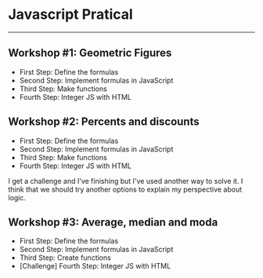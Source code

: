 # Javascript Pratical

---

## Workshop #1: Geometric Figures

- First Step: Define the formulas
- Second Step: Implement formulas in JavaScript
- Third Step: Make functions
- Fourth Step: Integer JS with HTML

## Workshop #2: Percents and discounts

- First Step: Define the formulas
- Second Step: Implement formulas in JavaScript
- Third Step: Make functions
- Fourth Step: Integer JS with HTML

I get a challenge and I've finishing but I've used another way to solve it. I think that we should try another options to explain my perspective about logic.

## Workshop #3: Average, median and moda

- First Step: Define the formulas
- Second Step: Implement formulas in JavaScript
- Third Step: Create functions
- [Challenge] Fourth Step: Integer JS with HTML